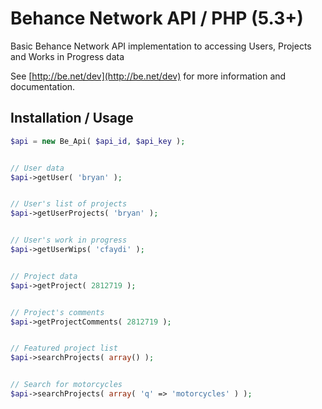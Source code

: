 Behance Network API / PHP (5.3+)
================================

Basic Behance Network API implementation to accessing Users, Projects and Works in Progress data

See [http://be.net/dev](http://be.net/dev) for more information and documentation.


Installation / Usage
--------------------

``` php
$api = new Be_Api( $api_id, $api_key );


// User data
$api->getUser( 'bryan' );


// User's list of projects
$api->getUserProjects( 'bryan' );


// User's work in progress
$api->getUserWips( 'cfaydi' );


// Project data
$api->getProject( 2812719 );


// Project's comments
$api->getProjectComments( 2812719 );


// Featured project list
$api->searchProjects( array() );


// Search for motorcycles
$api->searchProjects( array( 'q' => 'motorcycles' ) );

```